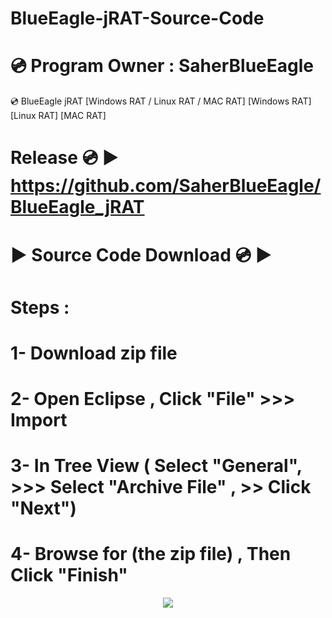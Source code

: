 # BlueEagle-jRAT-Source-Code
# 💿 Program Owner : SaherBlueEagle
💿 BlueEagle jRAT  [Windows RAT / Linux RAT / MAC RAT] 
[Windows RAT] [Linux RAT] [MAC RAT] 
# Release 💿 ▶️ https://github.com/SaherBlueEagle/BlueEagle_jRAT
# ▶️ Source Code Download 💿 ▶️
# Steps : 
# 1- Download zip file
# 2- Open Eclipse , Click "File" >>> Import
# 3- In Tree View ( Select "General", >>> Select "Archive File" , >> Click "Next")
# 4- Browse for (the zip file) , Then Click "Finish" 
<p align="center">
<img src="https://raw.githubusercontent.com/SaherBlueEagle/BlueEagle_jRAT/master/screensj.png" ><br>

</p>
